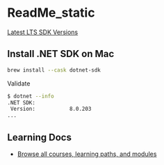 # ReadMe_static

[Latest LTS SDK Versions](https://dotnet.microsoft.com/en-us/download/dotnet)

## Install .NET SDK on Mac

```bash
brew install --cask dotnet-sdk
```

Validate

```bash
$ dotnet --info
.NET SDK:
 Version:           8.0.203
...
```

## Learning Docs

- [Browse all courses, learning paths, and modules](https://learn.microsoft.com/en-us/training/browse/?products=dotnet)


